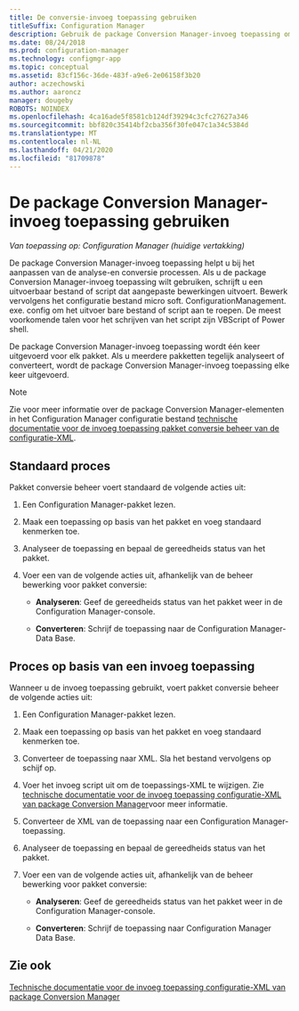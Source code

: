 ```yaml
---
title: De conversie-invoeg toepassing gebruiken
titleSuffix: Configuration Manager
description: Gebruik de package Conversion Manager-invoeg toepassing om de analyse-en conversie processen aan te passen.
ms.date: 08/24/2018
ms.prod: configuration-manager
ms.technology: configmgr-app
ms.topic: conceptual
ms.assetid: 83cf156c-36de-483f-a9e6-2e06158f3b20
author: aczechowski
ms.author: aaroncz
manager: dougeby
ROBOTS: NOINDEX
ms.openlocfilehash: 4ca16ade5f8581cb124df39294c3cfc27627a346
ms.sourcegitcommit: bbf820c35414bf2cba356f30fe047c1a34c5384d
ms.translationtype: MT
ms.contentlocale: nl-NL
ms.lasthandoff: 04/21/2020
ms.locfileid: "81709878"
---
```

# <a name="how-to-use-the-package-conversion-manager-plug-in"></a>De package Conversion Manager-invoeg toepassing gebruiken

*Van toepassing op: Configuration Manager (huidige vertakking)*

<!--1357861-->

De package Conversion Manager-invoeg toepassing helpt u bij het aanpassen van de analyse-en conversie processen. Als u de package Conversion Manager-invoeg toepassing wilt gebruiken, schrijft u een uitvoerbaar bestand of script dat aangepaste bewerkingen uitvoert. Bewerk vervolgens het configuratie bestand micro soft. ConfigurationManagement. exe. config om het uitvoer bare bestand of script aan te roepen. De meest voorkomende talen voor het schrijven van het script zijn VBScript of Power shell.

De package Conversion Manager-invoeg toepassing wordt één keer uitgevoerd voor elk pakket. Als u meerdere pakketten tegelijk analyseert of converteert, wordt de package Conversion Manager-invoeg toepassing elke keer uitgevoerd.

> [!NOTE]  
> Zie voor meer informatie over de package Conversion Manager-elementen in het Configuration Manager configuratie bestand [technische documentatie voor de invoeg toepassing pakket conversie beheer van de configuratie-XML](plugin-config-xml.md).



## <a name="default-process"></a>Standaard proces

Pakket conversie beheer voert standaard de volgende acties uit:

1.  Een Configuration Manager-pakket lezen.  

2.  Maak een toepassing op basis van het pakket en voeg standaard kenmerken toe.  

3.  Analyseer de toepassing en bepaal de gereedheids status van het pakket.  

4.  Voer een van de volgende acties uit, afhankelijk van de beheer bewerking voor pakket conversie:  

    - **Analyseren**: Geef de gereedheids status van het pakket weer in de Configuration Manager-console.  

    - **Converteren**: Schrijf de toepassing naar de Configuration Manager-Data Base.  


## <a name="plug-in-based-process"></a>Proces op basis van een invoeg toepassing 

Wanneer u de invoeg toepassing gebruikt, voert pakket conversie beheer de volgende acties uit:

1.  Een Configuration Manager-pakket lezen.  

2.  Maak een toepassing op basis van het pakket en voeg standaard kenmerken toe.  

3.  Converteer de toepassing naar XML. Sla het bestand vervolgens op schijf op.  

4.  Voer het invoeg script uit om de toepassings-XML te wijzigen. Zie [technische documentatie voor de invoeg toepassing configuratie-XML van package Conversion Manager](plugin-config-xml.md)voor meer informatie.  

5.  Converteer de XML van de toepassing naar een Configuration Manager-toepassing.  

6.  Analyseer de toepassing en bepaal de gereedheids status van het pakket.  

7.  Voer een van de volgende acties uit, afhankelijk van de beheer bewerking voor pakket conversie:  

    - **Analyseren**: Geef de gereedheids status van het pakket weer in de Configuration Manager-console.  

    - **Converteren**: Schrijf de toepassing naar Configuration Manager Data Base.  



## <a name="see-also"></a>Zie ook

[Technische documentatie voor de invoeg toepassing configuratie-XML van package Conversion Manager](plugin-config-xml.md)
